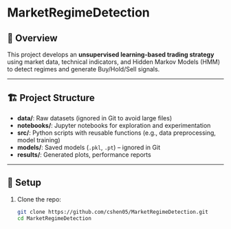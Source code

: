 # MarketRegimeDetection

## 📌 Overview
This project develops an **unsupervised learning-based trading strategy** using market data, technical indicators, and Hidden Markov Models (HMM) to detect regimes and generate Buy/Hold/Sell signals.

---

## 🏗️ Project Structure

- **data/**: Raw datasets (ignored in Git to avoid large files)
- **notebooks/**: Jupyter notebooks for exploration and experimentation
- **src/**: Python scripts with reusable functions (e.g., data preprocessing, model training)
- **models/**: Saved models (`.pkl`, `.pt`) – ignored in Git
- **results/**: Generated plots, performance reports

---

## 🚀 Setup

1. Clone the repo:
   ```bash
   git clone https://github.com/cshen05/MarketRegimeDetection.git
   cd MarketRegimeDetection